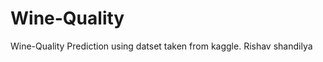 # Wine-Quality

Wine-Quality Prediction using datset taken from kaggle. 
                      Rishav shandilya

